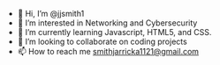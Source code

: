 - 👋 Hi, I’m @jjsmith1
- 👀 I’m interested in Networking and Cybersecurity
- 🌱 I’m currently learning Javascript, HTML5, and CSS.
- 💞️ I’m looking to collaborate on coding projects 
- 📫 How to reach me smithjarricka1121@gmail.com

<!---
jjsmith1/jjsmith1 is a ✨ special ✨ repository because its `README.md` (this file) appears on your GitHub profile.
You can click the Preview link to take a look at your changes.
--->
